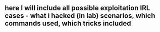 ## here I will include all possible exploitation IRL cases - what i hacked (in lab) scenarios, which commands used, which tricks included 

